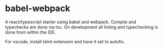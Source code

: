 # babel-webpack

A react/typescript starter using babel and webpack. Compile and typechecks are done via tsc. On development
all linting and typechecking is done from within the IDE.

For vscode, install tslint extension and have it set to autofix.


